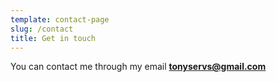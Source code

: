 ```yaml
---
template: contact-page
slug: /contact
title: Get in touch
---
```


You can contact me through my email **tonyservs@gmail.com**